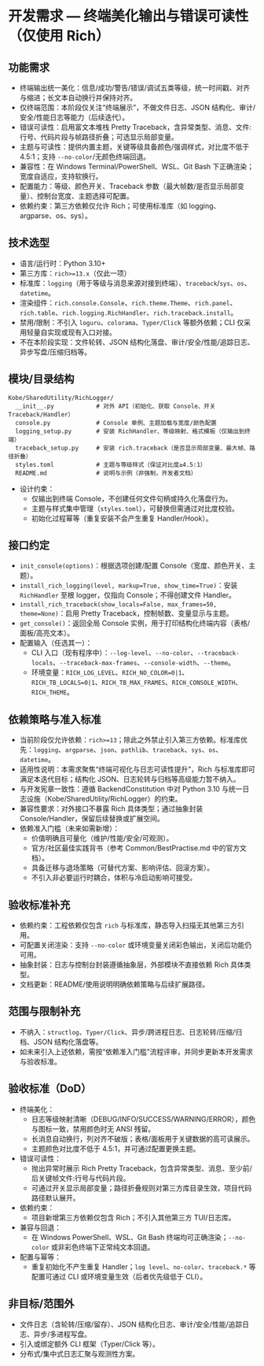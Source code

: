 # 开发需求 — 终端美化输出与错误可读性（仅使用 Rich）

## 功能需求

- 终端输出统一美化：信息/成功/警告/错误/调试五类等级，统一时间戳、对齐与缩进；长文本自动换行并保持对齐。
- 仅终端范围：本阶段仅关注“终端展示”，不做文件日志、JSON 结构化、审计/安全/性能日志等能力（后续迭代）。
- 错误可读性：启用富文本堆栈 Pretty Traceback，含异常类型、消息、文件:行号、代码片段与帧路径折叠；可选显示局部变量。
- 主题与可读性：提供内置主题，关键等级具备颜色/强调样式，对比度不低于 4.5:1；支持 `--no-color`/无颜色终端回退。
- 兼容性：在 Windows Terminal/PowerShell、WSL、Git Bash 下正确渲染；宽度自适应，支持软换行。
- 配置能力：等级、颜色开关、Traceback 参数（最大帧数/是否显示局部变量）、控制台宽度、主题选择可配置。
- 依赖约束：第三方依赖仅允许 Rich；可使用标准库（如 logging、argparse、os、sys）。

## 技术选型

- 语言/运行时：Python 3.10+
- 第三方库：`rich>=13.x`（仅此一项）
- 标准库：`logging`（用于等级与消息来源对接到终端）、`traceback`/`sys`、`os`、`datetime`。
- 渲染组件：`rich.console.Console`、`rich.theme.Theme`、`rich.panel`、`rich.table`、`rich.logging.RichHandler`、`rich.traceback.install`。
- 禁用/限制：不引入 `loguru`、`colorama`、`Typer/Click` 等额外依赖；CLI 仅采用轻量自实现或现有入口对接。
- 不在本阶段实现：文件轮转、JSON 结构化落盘、审计/安全/性能/追踪日志、异步写盘/压缩归档等。

## 模块/目录结构

```text
Kobe/SharedUtility/RichLogger/
  __init__.py            # 对外 API（初始化、获取 Console、开关 Traceback/Handler）
  console.py             # Console 单例、主题加载与宽度/颜色配置
  logging_setup.py       # 安装 RichHandler、等级映射、格式模板（仅输出到终端）
  traceback_setup.py     # 安装 rich.traceback（是否显示局部变量、最大帧、路径折叠）
  styles.toml            # 主题与等级样式（保证对比度≥4.5:1）
  README.md              # 说明与示例（非强制，开发者文档）
```

- 设计约束：
  - 仅输出到终端 Console，不创建任何文件句柄或持久化落盘行为。
  - 主题与样式集中管理（`styles.toml`），可替换但需通过对比度校验。
  - 初始化过程幂等（重复安装不会产生重复 Handler/Hook）。

## 接口约定

- `init_console(options)`：根据选项创建/配置 Console（宽度、颜色开关、主题）。
- `install_rich_logging(level, markup=True, show_time=True)`：安装 `RichHandler` 至根 logger，仅指向 Console；不得创建文件 Handler。
- `install_rich_traceback(show_locals=False, max_frames=50, theme=None)`：启用 Pretty Traceback，控制帧数、变量显示与主题。
- `get_console()`：返回全局 Console 实例，用于打印结构化终端内容（表格/面板/高亮文本）。
- 配置输入（任选其一）：
  - CLI 入口（现有程序中）：`--log-level`、`--no-color`、`--traceback-locals`、`--traceback-max-frames`、`--console-width`、`--theme`。
  - 环境变量：`RICH_LOG_LEVEL`、`RICH_NO_COLOR=0|1`、`RICH_TB_LOCALS=0|1`、`RICH_TB_MAX_FRAMES`、`RICH_CONSOLE_WIDTH`、`RICH_THEME`。

## 依赖策略与准入标准

- 当前阶段仅允许依赖：`rich>=13`；除此之外禁止引入第三方依赖。标准库优先：`logging`、`argparse`、`json`、`pathlib`、`traceback`、`sys`、`os`、`datetime`。
- 适用性说明：本需求聚焦“终端可视化与日志可读性提升”，Rich 与标准库即可满足本迭代目标；结构化 JSON、日志轮转与归档等高级能力暂不纳入。
- 与开发宪章一致性：遵循 BackendConstitution 中对 Python 3.10 与统一日志设施（Kobe/SharedUtility/RichLogger）的约束。
- 兼容性要求：对外接口不暴露 Rich 具体类型；通过抽象封装 Console/Handler，保留后续替换或扩展空间。
- 依赖准入门槛（未来如需新增）：
  - 价值明确且可量化（维护/性能/安全/可观测）。
  - 官方/社区最佳实践背书（参考 Common/BestPractise.md 中的官方文档）。
  - 具备迁移与退场策略（可替代方案、影响评估、回滚方案）。
  - 不引入非必要运行时耦合，体积与冷启动影响可接受。



## 验收标准补充

- 依赖约束：工程依赖仅包含 `rich` 与标准库，静态导入扫描无其他第三方引用。
- 可配置关闭渲染：支持 `--no-color` 或环境变量关闭彩色输出，关闭后功能仍可用。
- 抽象封装：日志与控制台封装遵循抽象层，外部模块不直接依赖 Rich 具体类型。
- 文档更新：README/使用说明明确依赖策略与后续扩展路径。

## 范围与限制补充

- 不纳入：`structlog`、`Typer/Click`、异步/跨进程日志、日志轮转/压缩/归档、JSON 结构化落盘等。
- 如未来引入上述依赖，需按“依赖准入门槛”流程评审，并同步更新本开发需求与验收标准。

## 验收标准（DoD）

- 终端美化：
  - 日志等级映射清晰（DEBUG/INFO/SUCCESS/WARNING/ERROR），颜色与图标一致，禁用颜色时无 ANSI 残留。
  - 长消息自动换行，列对齐不破版；表格/面板用于关键数据的高可读展示。
  - 主题颜色对比度不低于 4.5:1，并可通过配置更换主题。
- 错误可读性：
  - 抛出异常时展示 Rich Pretty Traceback，包含异常类型、消息、至少前/后关键帧文件:行号与代码片段。
  - 可通过开关显示局部变量；路径折叠规则对第三方库目录生效，项目代码路径默认展开。
- 依赖约束：
  - 项目新增第三方依赖仅包含 Rich；不引入其他第三方 TUI/日志库。
- 兼容与回退：
  - 在 Windows PowerShell、WSL、Git Bash 终端均可正确渲染；`--no-color` 或非彩色终端下正常纯文本回退。
- 配置与幂等：
  - 重复初始化不产生重复 Handler；`log level`、`no-color`、`traceback.*` 等配置可通过 CLI 或环境变量生效（后者优先级低于 CLI）。

## 非目标/范围外

- 文件日志（含轮转/压缩/留存）、JSON 结构化日志、审计/安全/性能/追踪日志、异步/多进程写盘。
- 引入或绑定额外 CLI 框架（Typer/Click 等）。
- 分布式/集中式日志汇聚与观测性方案。
